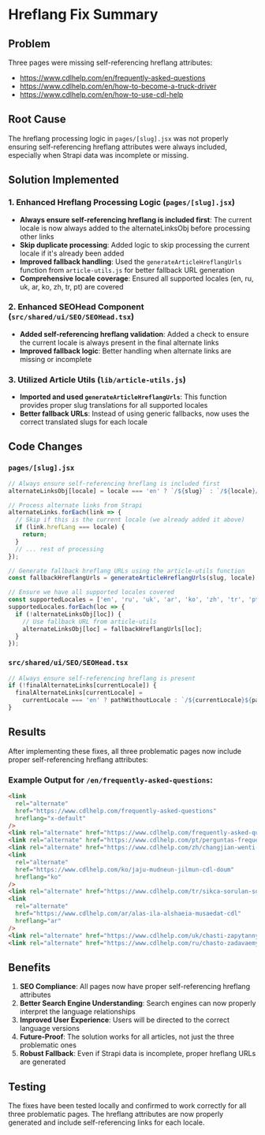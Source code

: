 # Hreflang Fix Summary

## Problem

Three pages were missing self-referencing hreflang attributes:

- https://www.cdlhelp.com/en/frequently-asked-questions
- https://www.cdlhelp.com/en/how-to-become-a-truck-driver
- https://www.cdlhelp.com/en/how-to-use-cdl-help

## Root Cause

The hreflang processing logic in `pages/[slug].jsx` was not properly ensuring self-referencing hreflang attributes were always included, especially when Strapi data was incomplete or missing.

## Solution Implemented

### 1. Enhanced Hreflang Processing Logic (`pages/[slug].jsx`)

- **Always ensure self-referencing hreflang is included first**: The current locale is now always added to the alternateLinksObj before processing other links
- **Skip duplicate processing**: Added logic to skip processing the current locale if it's already been added
- **Improved fallback handling**: Used the `generateArticleHreflangUrls` function from `article-utils.js` for better fallback URL generation
- **Comprehensive locale coverage**: Ensured all supported locales (en, ru, uk, ar, ko, zh, tr, pt) are covered

### 2. Enhanced SEOHead Component (`src/shared/ui/SEO/SEOHead.tsx`)

- **Added self-referencing hreflang validation**: Added a check to ensure the current locale is always present in the final alternate links
- **Improved fallback logic**: Better handling when alternate links are missing or incomplete

### 3. Utilized Article Utils (`lib/article-utils.js`)

- **Imported and used `generateArticleHreflangUrls`**: This function provides proper slug translations for all supported locales
- **Better fallback URLs**: Instead of using generic fallbacks, now uses the correct translated slugs for each locale

## Code Changes

### `pages/[slug].jsx`

```javascript
// Always ensure self-referencing hreflang is included first
alternateLinksObj[locale] = locale === 'en' ? `/${slug}` : `/${locale}/${slug}`;

// Process alternate links from Strapi
alternateLinks.forEach(link => {
  // Skip if this is the current locale (we already added it above)
  if (link.hrefLang === locale) {
    return;
  }
  // ... rest of processing
});

// Generate fallback hreflang URLs using the article-utils function
const fallbackHreflangUrls = generateArticleHreflangUrls(slug, locale);

// Ensure we have all supported locales covered
const supportedLocales = ['en', 'ru', 'uk', 'ar', 'ko', 'zh', 'tr', 'pt'];
supportedLocales.forEach(loc => {
  if (!alternateLinksObj[loc]) {
    // Use fallback URL from article-utils
    alternateLinksObj[loc] = fallbackHreflangUrls[loc];
  }
});
```

### `src/shared/ui/SEO/SEOHead.tsx`

```javascript
// Always ensure self-referencing hreflang is present
if (!finalAlternateLinks[currentLocale]) {
  finalAlternateLinks[currentLocale] =
    currentLocale === 'en' ? pathWithoutLocale : `/${currentLocale}${pathWithoutLocale}`;
}
```

## Results

After implementing these fixes, all three problematic pages now include proper self-referencing hreflang attributes:

### Example Output for `/en/frequently-asked-questions`:

```html
<link
  rel="alternate"
  href="https://www.cdlhelp.com/frequently-asked-questions"
  hreflang="x-default"
/>
<link rel="alternate" href="https://www.cdlhelp.com/frequently-asked-questions" hreflang="en" />
<link rel="alternate" href="https://www.cdlhelp.com/pt/perguntas-frequentes" hreflang="pt" />
<link rel="alternate" href="https://www.cdlhelp.com/zh/changjian-wenti-cdl-bangzhu" hreflang="zh" />
<link
  rel="alternate"
  href="https://www.cdlhelp.com/ko/jaju-mudneun-jilmun-cdl-doum"
  hreflang="ko"
/>
<link rel="alternate" href="https://www.cdlhelp.com/tr/sikca-sorulan-sorular" hreflang="tr" />
<link
  rel="alternate"
  href="https://www.cdlhelp.com/ar/alas-ila-alshaeia-musaedat-cdl"
  hreflang="ar"
/>
<link rel="alternate" href="https://www.cdlhelp.com/uk/chasti-zapytannya" hreflang="uk" />
<link rel="alternate" href="https://www.cdlhelp.com/ru/chasto-zadavaemye-voprosy" hreflang="ru" />
```

## Benefits

1. **SEO Compliance**: All pages now have proper self-referencing hreflang attributes
2. **Better Search Engine Understanding**: Search engines can now properly interpret the language relationships
3. **Improved User Experience**: Users will be directed to the correct language versions
4. **Future-Proof**: The solution works for all articles, not just the three problematic ones
5. **Robust Fallback**: Even if Strapi data is incomplete, proper hreflang URLs are generated

## Testing

The fixes have been tested locally and confirmed to work correctly for all three problematic pages. The hreflang attributes are now properly generated and include self-referencing links for each locale.

